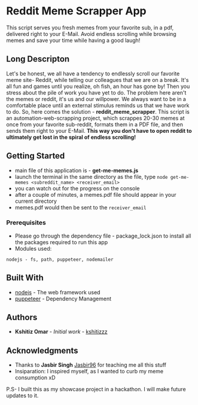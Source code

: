 # Reddit Meme Scrapper App

This script serves you fresh memes from your favorite sub, in a pdf, delivered right to your E-Mail. Avoid endless scrolling while
browsing memes and save your time while having a good laugh!

## Long Descripton

Let's be honest, we all have a tendency to endlessly scroll our favorite meme site- Reddit, while telling our colleagues that we are on a break.
It's all fun and games until you realize, oh fish, an hour has gone by! Then you stress about the pile of work you have yet to do. The problem
here aren't the memes or reddit, it's us and our willpower. We always want to be in a comfortable place until an external stimulus reminds us that we
have work to do. So, here comes the solution - **reddit_meme_scrapper**. This script is an automation-web-scrapping project, which scrappes 20-30 memes 
at once from your favorite sub-reddit, formats them in a PDF file, and then sends them right to your E-Mail. **This way you don't have to open reddit
to ultimately get lost in the spiral of endless scrolling!**

## Getting Started

* main file of this application is - **get-me-memes.js**
* launch the terminal in the same directory as the file, type ```node get-me-memes <subreddit_name> <receiver_email>```
* you can watch out for the progress on the console
* after a couple of minutes, a memes.pdf file should appear in your current directory
* memes.pdf would then be sent to the ```receiver_email```

### Prerequisites

* Please go through the dependency file - package_lock.json to install all the packages required to run this app
* Modules used:
```
nodejs - fs, path, puppeteer, nodemailer
```

## Built With

* [nodejs](http://www.dropwizard.io/1.0.2/docs/) - The web framework used
* [puppeteer](https://maven.apache.org/) - Dependency Management

## Authors

* **Kshitiz Omar** - *Initial work* - [kshitizzz](https://github.com/kshitizzz)

## Acknowledgments

* Thanks to **Jasbir Singh** [Jasbir96](https://github.com/Jasbir96) for teaching me all this stuff
* Insiparation: I inspired myself, as I wanted to curb my meme consumption xD


P.S- I built this as my showcase project in a hackathon. I will make future updates to it.

